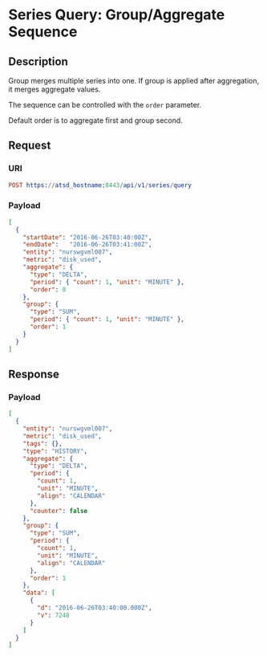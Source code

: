# Series Query: Group/Aggregate Sequence

## Description

Group merges multiple series into one. If group is applied after aggregation, it merges aggregate values.

The sequence can be controlled with the `order` parameter.

Default order is to aggregate first and group second.

## Request

### URI

```elm
POST https://atsd_hostname:8443/api/v1/series/query
```

### Payload

```json
[
  {
    "startDate": "2016-06-26T03:40:00Z",
    "endDate":   "2016-06-26T03:41:00Z",
    "entity": "nurswgvml007",
    "metric": "disk_used",
    "aggregate": {
      "type": "DELTA",
      "period": { "count": 1, "unit": "MINUTE" },
      "order": 0
    },
    "group": {
      "type": "SUM",
      "period": { "count": 1, "unit": "MINUTE" },
      "order": 1
    }
  }
]
```

## Response

### Payload

```json
[
  {
    "entity": "nurswgvml007",
    "metric": "disk_used",
    "tags": {},
    "type": "HISTORY",
    "aggregate": {
      "type": "DELTA",
      "period": {
        "count": 1,
        "unit": "MINUTE",
        "align": "CALENDAR"
      },
      "counter": false
    },
    "group": {
      "type": "SUM",
      "period": {
        "count": 1,
        "unit": "MINUTE",
        "align": "CALENDAR"
      },
      "order": 1
    },
    "data": [
      {
        "d": "2016-06-26T03:40:00.000Z",
        "v": 7248
      }
    ]
  }
]
```
